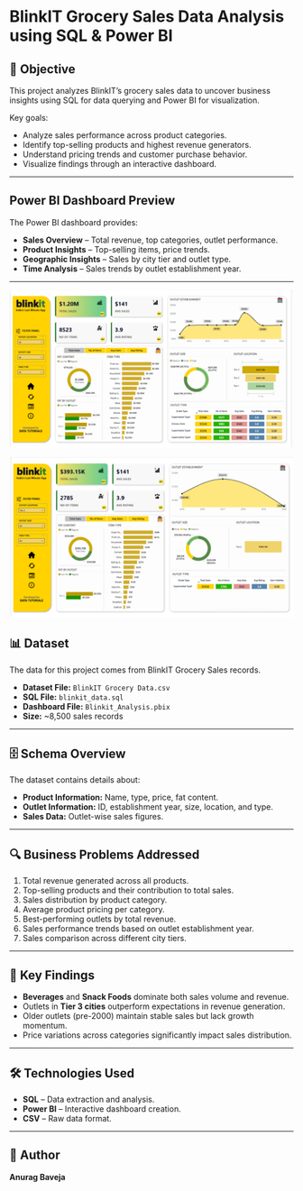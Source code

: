 # BlinkIT Grocery Sales Data Analysis using SQL & Power BI

## 📌 Objective

This project analyzes BlinkIT’s grocery sales data to uncover business insights using SQL for data querying and Power BI for visualization.  

Key goals:
- Analyze sales performance across product categories.
- Identify top-selling products and highest revenue generators.
- Understand pricing trends and customer purchase behavior.
- Visualize findings through an interactive dashboard.

---


## Power BI Dashboard Preview

The Power BI dashboard provides:
- **Sales Overview** – Total revenue, top categories, outlet performance.
- **Product Insights** – Top-selling items, price trends.
- **Geographic Insights** – Sales by city tier and outlet type.
- **Time Analysis** – Sales trends by outlet establishment year.



---
![Netflix Logo](https://github.com/anuragbaveja23/Blinkit-Business-Analysis-Project/blob/main/images/ss.png)

![Netflix Logo](https://github.com/anuragbaveja23/Blinkit-Business-Analysis-Project/blob/main/images/ss1.png)

## 📊 Dataset

The data for this project comes from BlinkIT Grocery Sales records.  

- **Dataset File:** `BlinkIT Grocery Data.csv`
- **SQL File:** `blinkit_data.sql`
- **Dashboard File:** `Blinkit_Analysis.pbix`
- **Size:** ~8,500 sales records

---

## 🗄️ Schema Overview

The dataset contains details about:
- **Product Information:** Name, type, price, fat content.
- **Outlet Information:** ID, establishment year, size, location, and type.
- **Sales Data:** Outlet-wise sales figures.

---

## 🔍 Business Problems Addressed

1. Total revenue generated across all products.
2. Top-selling products and their contribution to total sales.
3. Sales distribution by product category.
4. Average product pricing per category.
5. Best-performing outlets by total revenue.
6. Sales performance trends based on outlet establishment year.
7. Sales comparison across different city tiers.


---

## 📌 Key Findings

- **Beverages** and **Snack Foods** dominate both sales volume and revenue.
- Outlets in **Tier 3 cities** outperform expectations in revenue generation.
- Older outlets (pre-2000) maintain stable sales but lack growth momentum.
- Price variations across categories significantly impact sales distribution.

---

## 🛠️ Technologies Used

- **SQL** – Data extraction and analysis.
- **Power BI** – Interactive dashboard creation.
- **CSV** – Raw data format.

---

## 👤 Author
**Anurag Baveja** 
